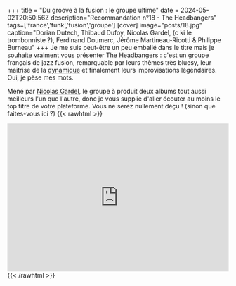 +++
title = "Du groove à la fusion : le groupe ultime"
date = 2024-05-02T20:50:56Z
description="Recommandation n°18 - The Headbangers"
tags=['france','funk','fusion','groupe']
[cover]
image="posts/18.jpg"
caption="Dorian Dutech, Thibaud Dufoy, Nicolas Gardel, (c ki le trombonniste ?), Ferdinand Doumerc, Jérôme Martineau-Ricotti & Philippe Burneau"
+++
Je me suis peut-être un peu emballé dans le titre mais je souhaite vraiment vous présenter The Headbangers : c'est un groupe français de jazz fusion, remarquable par leurs thèmes très bluesy, leur maitrise de la [dynamique](https://fr.wikipedia.org/wiki/Dynamique_sonore) et finalement leurs improvisations légendaires. Oui, je pèse mes mots.

Mené par [Nicolas Gardel](https://www.nicolasgardel.com/), le groupe à produit deux albums tout aussi meilleurs l'un que l'autre, donc je vous supplie d'aller écouter au moins le top titre de votre plateforme. Vous ne serez nullement déçu ! (sinon que faites-vous ici ?)
{{< rawhtml >}}
<div style="max-width:100%;"><div style="position:relative;padding-bottom:calc(56.25% + 52px);height: 0;"><iframe style="position:absolute;top:0;left:0;" width="100%" height="100%" src="https://odesli.co/embed/?url=https%3A%2F%2Fartist.link%2Ftheheadbangers&theme=light" frameborder="0" allowfullscreen sandbox="allow-same-origin allow-scripts allow-presentation allow-popups allow-popups-to-escape-sandbox" allow="clipboard-read; clipboard-write"></iframe></div></div>
{{< /rawhtml >}}